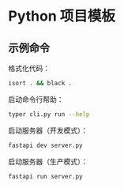 # Python 项目模板

## 示例命令

格式化代码：

```bash
isort . && black .
```

启动命令行帮助：

```bash
typer cli.py run --help
```

启动服务器（开发模式）：

```bash
fastapi dev server.py
```

启动服务器（生产模式）：

```bash
fastapi run server.py
```
